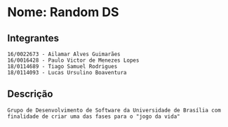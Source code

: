 # Nome: Random DS

## Integrantes
	16/0022673 - Ailamar Alves Guimarães
	16/0016428 - Paulo Victor de Menezes Lopes
	18/0114689 - Tiago Samuel Rodrigues
	18/0114093 - Lucas Ursulino Boaventura

## Descrição
	Grupo de Desenvolvimento de Software da Universidade de Brasília com finalidade de criar uma das fases para o "jogo da vida"

